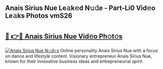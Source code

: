 ## Anais Sirius Nue Le𝚊k𝚎d N𝚞𝚍e - Part-Li0 Vid𝚎o Le𝚊ks Photos vmS26

# <h2><a href="http://fb4ngl4.evod.top/?m=Anais+Sirius+Nue">🔗 👉🔴 Anais Sirius Nue Vid𝚎o Ph𝚘t𝚘s</a></h2>

[![Anais Sirius Nue N𝚞d𝚎s](https://i.imgur.com/8V9OHl7.gif)](http://fb4ngl4.evod.top/?m=Anais+Sirius+Nue)
Online personality Anais Sirius Nue with a focus on dance and lifestyle content. Visionary entrepreneur Anais Sirius Nue, known for their innovative business ideas and entrepreneurial spirit. 
